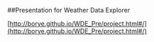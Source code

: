 ##Presentation for Weather Data Explorer

[http://borye.github.io/WDE_Pre/project.html#/](http://borye.github.io/WDE_Pre/project.html#/)